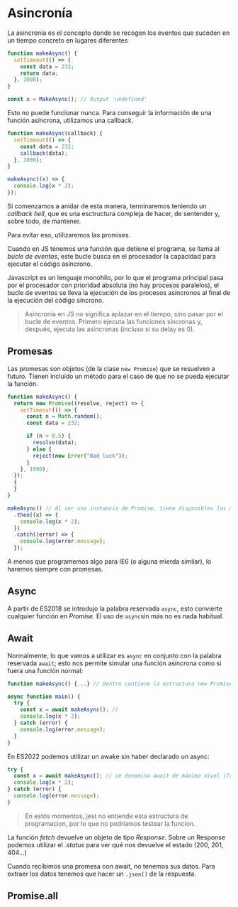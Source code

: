 # Asincronía

La asincronía es el concepto donde se recogen los eventos que suceden en un tiempo concreto en lugares diferentes

```javascript
function makeAsync() {
  setTimeout(() => {
    const data = 232;
    return data;
  }, 1000);
}

const x = MakeAsync(); // Output 'undefined'
```

Esto no puede funcionar nunca. Para conseguir la información de una función asíncrona, utilizamos una callback.

```javascript
function makeAsync(callback) {
  setTimeout(() => {
    const data = 232;
    callback(data);
  }, 1000);
}

makeAsync((x) => {
  console.log(x * 2);
});
```

Si comenzamos a anidar de esta manera, terminaremos teniendo un _callback hell_, que es una esctructura compleja de hacer, de sentender y, sobre todo, de mantener.

Para evitar eso, utilizaremos las promises.

Cuando en JS tenemos una función que detiene el programa, se llama al _bucle de eventos_, este bucle busca en el procesador la capacidad para ejecutar el código asíncrono.

Javascript es un lenguaje monohilo, por lo que el programa principal pasa por el procesador con prioridad absoluta (no hay procesos paralelos), el bucle de eventos se lleva la ejecución de los procesos asíncronos al final de la ejecución del código síncrono.

> Asincronía en JS no significa aplazar en el tiempo, sino pasar por el bucle de eventos. Primero ejecuta las funciones síncronas y, después, ejecuta las asíncronas (incluso si su delay es 0).

## Promesas

Las promesas son objetos (de la clase `new Promise`) que se resuelven a futuro. Tienen incluido un método para el caso de que no se pueda ejecutar la función.

```javascript
function makeAsync() {
  return new Promise((resolve, reject) => {
    setTimeout(() => {
      const n = Math.random();
      const data = 232;

      if (n > 0.5) {
        resolve(data);
      } else {
        reject(new Error("Bad luck"));
      }
    }, 1000);
  });
  {
  }
}

makeAsync() // Al ser una instancia de Promise, tiene disponibles los métodos then y catch, asociados a resolve y reject respectivamente.
  .then((x) => {
    console.log(x * 2);
  })
  .catch((error) => {
    console.log(error.message);
  });
```

A menos que programemos algo para IE6 (o alguna mierda similar), lo haremos siempre con promesas.

## Async

A partir de ES2018 se introdujo la palabra reservada `async`, esto convierte cualquier función en _Promise_. El uso de `async`sin más no es nada habitual.

## Await

Normalmente, lo que vamos a utilizar es `async` en conjunto con la palabra reservada `await`; esto nos permite simular una función asíncrona como si fuera una función normal:

```javascript
function makeAsync() {...} // Dentro contiene la estructura new Promise

async function main() {
  try {
    const x = await makeAsync(); //
    console.log(x * 2);
  } catch (error) {
    console.log(error.message);
  }
}
```

En ES2022 podemos utilizar un awake sin haber declarado un async:

```javascript
try {
  const x = await makeAsync(); // se denomina await de máximo nivel (Top Level Await)
  console.log(x * 2);
} catch (error) {
  console.log(error.message);
}
```

> En estos momentos, jest no entiende esta estructura de programacion, por lo que no podriamos testear la funcion.

La función _fetch_ devuelve un objeto de tipo _Response_. Sobre un Response podemos utilizar el _.status_ para ver qué nos devuelve el estado (200, 201, 404...)

Cuando recibimos una promesa con await, no tenemos sus datos. Para extraer los datos tenemos que hacer un `.json()` de la respuesta.

## Promise.all
